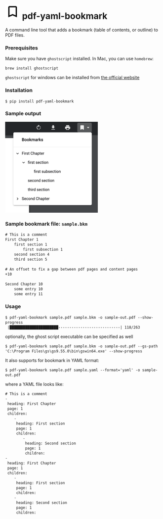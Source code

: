 # ![](docs/img/bookmark_border-24px.svg) pdf-yaml-bookmark
A command line tool that adds a bookmark (table of contents, or outline) to PDF files.

### Prerequisites

Make sure you have `ghostscript` installed. In Mac, you can use `homebrew`:

```
brew install ghostscript
```

`ghostscript` for windows can be installed from [the official website](https://www.ghostscript.com/releases/gsdnld.html)

### Installation
```
$ pip install pdf-yaml-bookmark
```

### Sample output

<img src="docs/img/demo-output.png" width="300" style="margin:auto">


### Sample bookmark file: `sample.bkm`

```
# This is a comment
First Chapter 1
    first section 1
        first subsection 1
    second section 4
    third section 5

# An offset to fix a gap between pdf pages and content pages
+10

Second Chapter 10
    some entry 10
    some entry 11
```

### Usage
```
$ pdf-yaml-bookmark sample.pdf sample.bkm -o sample-out.pdf --show-progress
 |██████████████████████----------------------------| 118/263
```

optionally, the ghost script executable can be specified as well

```
$ pdf-yaml-bookmark sample.pdf sample.bkm -o sample-out.pdf --gs-path 'C:\Program Files\gs\gs9.55.0\bin\gswin64.exe' --show-progress

```

It also supports for bookmark in YAML format:
```
$ pdf-yaml-bookmark sample.pdf sample.yaml --format='yaml' -o sample-out.pdf
```
where a YAML file looks like:
```
# This is a comment
-
 heading: First Chapter
 page: 1
 children:
    -
     heading: First section
     page: 1
     children:
        -
         heading: Second section
         page: 1
         children:
-
 heading: First Chapter
 page: 1
 children:
    -
     heading: First section
     page: 1
     children:
    -
     heading: Second section
     page: 1
     children:
```

